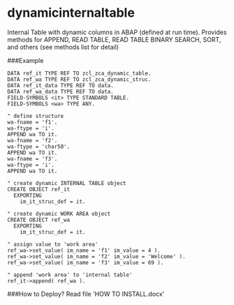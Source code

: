 dynamicinternaltable
====================

Internal Table with dynamic columns in ABAP (defined at run time).
Provides methods for APPEND, READ TABLE, READ TABLE BINARY SEARCH, SORT, and others (see methods list for detail)

###Example
```
DATA ref_it TYPE REF TO zcl_zca_dynamic_table.
DATA ref_wa TYPE REF TO zcl_zca_dynamic_struc.
DATA ref_it_data TYPE REF TO data.
DATA ref_wa_data TYPE REF TO data.
FIELD-SYMBOLS <it> TYPE STANDARD TABLE.
FIELD-SYMBOLS <wa> TYPE ANY.

" define structure
wa-fname = 'f1'.
wa-ftype = 'i'.
APPEND wa TO it.
wa-fname = 'f2'.
wa-ftype = 'char50'.
APPEND wa TO it.
wa-fname = 'f3'.
wa-ftype = 'i'.
APPEND wa TO it.

" create dynamic INTERNAL TABLE object
CREATE OBJECT ref_it
  EXPORTING
    im_it_struc_def = it.

" create dynamic WORK AREA object
CREATE OBJECT ref_wa
  EXPORTING
    im_it_struc_def = it.
    
" assign value to 'work area'
ref_wa->set_value( im_name = 'f1' im_value = 4 ).
ref_wa->set_value( im_name = 'f2' im_value = 'Welcome' ).
ref_wa->set_value( im_name = 'f3' im_value = 69 ).

" append 'work area' to 'internal table'
ref_it->append( ref_wa ).
```
###How to Deploy?
Read file 'HOW TO INSTALL.docx'
